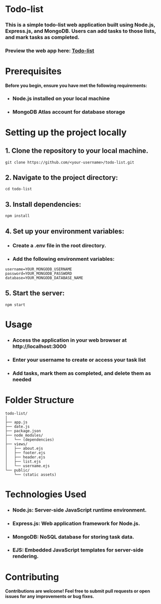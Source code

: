 # Todo-list

### This is a simple todo-list web application built using Node.js, Express.js, and MongoDB. Users can add tasks to those lists, and mark tasks as completed.
### Preview the web app here: [Todo-list](https://todo-list-03zv.onrender.com)

# Prerequisites

#### Before you begin, ensure you have met the following requirements:

- ### Node.js installed on your local machine
- ### MongoDB Atlas account for database storage

# Setting up the project locally

## 1. Clone the repository to your local machine.
```
git clone https://github.com/<your-username>/todo-list.git
```

## 2.     Navigate to the project directory:
```
cd todo-list
```

## 3.     Install dependencies:
```
npm install
```

## 4. Set up your environment variables:

- ### Create a .env file in the root directory.
- ### Add the following environment variables:
```
username=YOUR_MONGODB_USERNAME
password=YOUR_MONGODB_PASSWORD
database=YOUR_MONGODB_DATABASE_NAME
```

## 5.     Start the server:
```
npm start
```

# Usage

- ### Access the application in your web browser at http://localhost:3000
- ### Enter your username to create or access your task list
- ### Add tasks, mark them as completed, and delete them as needed

# Folder Structure
```
todo-list/
│
├── app.js
├── date.js
├── package.json
├── node_modules/
│   └── (dependencies)
├── views/
│   ├── about.ejs
│   ├── footer.ejs
│   ├── header.ejs
│   ├── list.ejs
│   └── username.ejs
└── public/
    └── (static assets)
```
# Technologies Used

- ### Node.js: Server-side JavaScript runtime environment.
- ### Express.js: Web application framework for Node.js.
- ### MongoDB: NoSQL database for storing task data.
- ### EJS: Embedded JavaScript templates for server-side rendering.

# Contributing

#### Contributions are welcome! Feel free to submit pull requests or open issues for any improvements or bug fixes.
